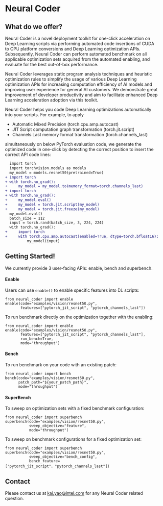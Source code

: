 Neural Coder
===========================
## What do we offer?

Neural Coder is a novel deployment toolkit for one-click acceleration on Deep Learning scripts via performing automated code insertions of CUDA to CPU platform conversions and Deep Learning optimization APIs. Subsequently, Neural Coder can perform automated benchmark on all applicable optimization sets acquired from the automated enabling, and evaluate for the best out-of-box performance.

Neural Coder leverages static program analysis techniques and heuristic optimization rules to simplify the usage of various Deep Learning optimization APIs for increasing computation efficiency of AI models and improving user experience for general AI customers. We demonstrate great improvement of developer productivity and aim to facilitate enhanced Deep Learning acceleration adoption via this toolkit.

Neural Coder helps you code Deep Learning optimizations automatically into your scripts. For example, to apply 
- Automatic Mixed Precision (torch.cpu.amp.autocast)
- JIT Script computation graph transformation (torch.jit.script)
- Channels Last memory format transformation (torch.channels_last)

simultaneously on below PyTorch evaluation code, we generate the optimized code in one-click by detecting the correct position to insert the correct API code lines:
```diff
  import torch
  import torchvision.models as models
  my_model = models.resnet50(pretrained=True)
+ import torch
+ with torch.no_grad():
+     my_model = my_model.to(memory_format=torch.channels_last)
+ import torch
+ with torch.no_grad():
+     my_model.eval()
+     my_model = torch.jit.script(my_model)
+     my_model = torch.jit.freeze(my_model)
  my_model.eval()
  batch_size = 112
  input = torch.rand(batch_size, 3, 224, 224)
  with torch.no_grad():
+     import torch
+     with torch.cpu.amp.autocast(enabled=True, dtype=torch.bfloat16):
          my_model(input)
```

## Getting Started!
We currently provide 3 user-facing APIs: enable, bench and superbench.
#### Enable
Users can use ```enable()``` to enable specific features into DL scripts:
```
from neural_coder import enable
enable(code="examples/vision/resnet50.py", 
       features=["pytorch_jit_script", "pytorch_channels_last"])
```
To run benchmark directly on the optimization together with the enabling:
```
from neural_coder import enable
enable(code="examples/vision/resnet50.py", 
       features=["pytorch_jit_script", "pytorch_channels_last"], 
       run_bench=True, 
       mode="throughput")
```
#### Bench
To run benchmark on your code with an existing patch:
```
from neural_coder import bench
bench(code="examples/vision/resnet50.py",
      patch_path="${your_patch_path}",
      mode="throughput")
```
#### SuperBench
To sweep on optimization sets with a fixed benchmark configuration:
```
from neural_coder import superbench
superbench(code="examples/vision/resnet50.py", 
           sweep_objective="feature", 
           mode="throughput")
```
To sweep on benchmark configurations for a fixed optimization set:
```
from neural_coder import superbench
superbench(code="examples/vision/resnet50.py", 
           sweep_objective="bench_config", 
           bench_feature=["pytorch_jit_script"，"pytorch_channels_last"])
```

## Contact
Please contact us at [kai.yao@intel.com](mailto:kai.yao@intel.com) for any Neural Coder related question.

